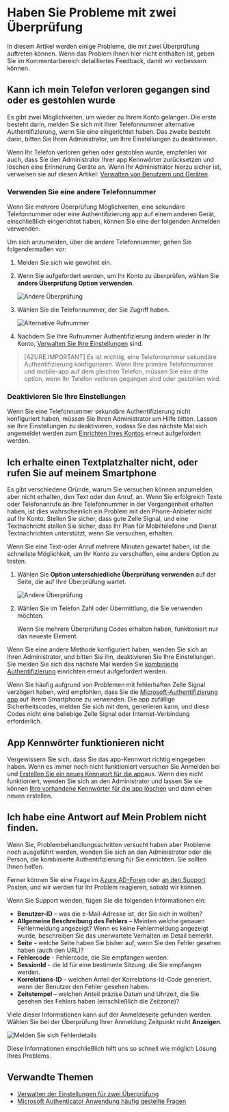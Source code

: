 <properties
    pageTitle="Behandeln von Problemen mit zwei Überprüfung | Microsoft Azure"
    description="Dieses Dokument wird Benutzer finden Informationen zu Vorgehensweise, wenn sie ein Problem mit Azure kombinierte Authentifizierung auftreten."
    services="multi-factor-authentication"
    keywords = "kombinierte Authentifizierungsclient, Authentifizierungsproblem Korrelations-ID"
    documentationCenter=""
    authors="kgremban"
    manager="femila"
    editor="yossib"/>

<tags
    ms.service="multi-factor-authentication"
    ms.workload="identity"
    ms.tgt_pltfrm="na"
    ms.devlang="na"
    ms.topic="article"
    ms.date="10/10/2016"
    ms.author="kgremban"/>

# <a name="having-trouble-with-two-step-verification"></a>Haben Sie Probleme mit zwei Überprüfung

In diesem Artikel werden einige Probleme, die mit zwei Überprüfung auftreten können. Wenn das Problem Ihnen hier nicht enthalten ist, geben Sie im Kommentarbereich detailliertes Feedback, damit wir verbessern können.

## <a name="i-lost-my-phone-or-it-was-stolen"></a>Kann ich mein Telefon verloren gegangen sind oder es gestohlen wurde

Es gibt zwei Möglichkeiten, um wieder zu Ihrem Konto gelangen. Die erste besteht darin, melden Sie sich mit Ihrer Telefonnummer alternative Authentifizierung, wenn Sie eine eingerichtet haben. Das zweite besteht darin, bitten Sie Ihren Administrator, um Ihre Einstellungen zu deaktivieren.

Wenn Ihr Telefon verloren gehen oder gestohlen wurde, empfehlen wir auch, dass Sie den Administrator Ihrer app Kennwörter zurücksetzen und löschen eine Erinnerung Geräte an. Wenn Ihr Administrator hierzu sicher ist, verweisen sie auf diesen Artikel: [Verwalten von Benutzern und Geräten](multi-factor-authentication-manage-users-and-devices.md#delete-users-existing-app-passwords).


### <a name="use-an-alternate-phone-number"></a>Verwenden Sie eine andere Telefonnummer

Wenn Sie mehrere Überprüfung Möglichkeiten, eine sekundäre Telefonnummer oder eine Authentifizierung app auf einem anderen Gerät, einschließlich eingerichtet haben, können Sie eine der folgenden Anmelden verwenden.

Um sich anzumelden, über die andere Telefonnummer, gehen Sie folgendermaßen vor:

1. Melden Sie sich wie gewohnt ein.
2. Wenn Sie aufgefordert werden, um Ihr Konto zu überprüfen, wählen Sie **andere Überprüfung Option verwenden**.

    ![Andere Überprüfung](./media/multi-factor-authentication-end-user-manage/differentverification.png)

3. Wählen Sie die Telefonnummer, der Sie Zugriff haben.

    ![Alternative Rufnummer](./media/multi-factor-authentication-end-user-manage/altphone2.png)

4. Nachdem Sie Ihre Rufnummer Authentifizierung ändern wieder in Ihr Konto, [Verwalten Sie Ihre Einstellungen](multi-factor-authentication-end-user-manage-settings.md) sind.

>[AZURE.IMPORTANT]
>Es ist wichtig, eine Telefonnummer sekundäre Authentifizierung konfigurieren. Wenn Ihre primäre Telefonnummer und mobile-app auf dem gleichen Telefon, müssen Sie eine dritte option, wenn Ihr Telefon verloren gegangen sind oder gestohlen wird.

### <a name="clear-your-settings"></a>Deaktivieren Sie Ihre Einstellungen

Wenn Sie eine Telefonnummer sekundäre Authentifizierung nicht konfiguriert haben, müssen Sie Ihren Administrator um Hilfe bitten. Lassen sie Ihre Einstellungen zu deaktivieren, sodass Sie das nächste Mal sich angemeldet werden zum [Einrichten Ihres Kontos](multi-factor-authentication-end-user-first-time.md) erneut aufgefordert werden.


## <a name="i-am-not-receiving-a-text-or-call-on-my-phone"></a>Ich erhalte einen Textplatzhalter nicht, oder rufen Sie auf meinem Smartphone

Es gibt verschiedene Gründe, warum Sie versuchen können anzumelden, aber nicht erhalten, den Text oder den Anruf, an. Wenn Sie erfolgreich Texte oder Telefonanrufe an Ihre Telefonnummer in der Vergangenheit erhalten haben, ist dies wahrscheinlich ein Problem mit den Phone-Anbieter nicht auf Ihr Konto. Stellen Sie sicher, dass gute Zelle Signal, und eine Textnachricht stellen Sie sicher, dass Ihr Plan für Mobiltelefone und Dienst Textnachrichten unterstützt, wenn Sie versuchen, erhalten.

Wenn Sie eine Text-oder Anruf mehrere Minuten gewartet haben, ist die schnellste Möglichkeit, um Ihr Konto zu verschaffen, eine andere Option zu testen.

1. Wählen Sie **Option unterschiedliche Überprüfung verwenden** auf der Seite, die auf Ihre Überprüfung wartet.

    ![Andere Überprüfung](./media/multi-factor-authentication-end-user-troubleshoot/diff_option.png)

2. Wählen Sie im Telefon Zahl oder Übermittlung, die Sie verwenden möchten.

    Wenn Sie mehrere Überprüfung Codes erhalten haben, funktioniert nur das neueste Element.

Wenn Sie eine andere Methode konfiguriert haben, wenden Sie sich an Ihren Administrator, und bitten Sie ihn, deaktivieren Sie Ihre Einstellungen. Sie melden Sie sich das nächste Mal werden Sie [kombinierte Authentifizierung](multi-factor-authentication-end-user-first-time.md) einrichten erneut aufgefordert werden.


Wenn Sie häufig aufgrund von Problemen mit fehlerhaften Zelle Signal verzögert haben, wird empfohlen, dass Sie die [Microsoft-Authentifizierung app](multi-factor-authentication-microsoft-authenticator.md) auf Ihrem Smartphone zu verwenden. Die app zufällige Sicherheitscodes, melden Sie sich mit dem, generieren kann, und diese Codes nicht eine beliebige Zelle Signal oder Internet-Verbindung erforderlich.


## <a name="app-passwords-are-not-working"></a>App Kennwörter funktionieren nicht

Vergewissern Sie sich, dass Sie das app-Kennwort richtig eingegeben haben.  Wenn es immer noch nicht funktioniert versuchen Sie Anmelden bei und [Erstellen Sie ein neues Kennwort für die app](multi-factor-authentication-end-user-app-passwords.md)aus.  Wenn dies nicht funktioniert, wenden Sie sich an den Administrator und lassen Sie sie können [Ihre vorhandene Kennwörter für die app löschen](multi-factor-authentication-manage-users-and-devices.md#delete-users-existing-app-passwords) und dann einen neuen erstellen.

## <a name="i-didnt-find-an-answer-to-my-problem"></a>Ich habe eine Antwort auf Mein Problem nicht finden.

Wenn Sie, Problembehandlungsschritten versucht haben aber Probleme noch ausgeführt werden, wenden Sie sich an den Administrator oder die Person, die kombinierte Authentifizierung für Sie einrichten. Sie sollten Ihnen helfen.

Ferner können Sie eine Frage im [Azure AD-Foren](https://social.msdn.microsoft.com/forums/azure/home?forum=WindowsAzureAD) oder [an den Support](https://support.microsoft.com/contactus) Posten, und wir werden für Ihr Problem reagieren, sobald wir können.

Wenn Sie Support wenden, fügen Sie die folgenden Informationen ein:

- **Benutzer-ID** – was die e-Mail-Adresse ist, der Sie sich in wollten?
- **Allgemeine Beschreibung des Fehlers** – Meinten welche genauen Fehlermeldung angezeigt?  Wenn es keine Fehlermeldung angezeigt wurde, beschreiben Sie das unerwartete Verhalten im Detail bemerkt.
- **Seite** – welche Seite haben Sie bisher auf, wenn Sie den Fehler gesehen haben (auch den URL)?
- **Fehlercode** - Fehlercode, die Sie empfangen werden.
- **SessionId** - die Id für eine bestimmte Sitzung, die Sie empfangen werden.
- **Korrelations-ID** – welchen Anteil der Korrelations-Id-Code generiert, wenn der Benutzer den Fehler gesehen haben.
- **Zeitstempel** – welchen Anteil präzise Datum und Uhrzeit, die Sie gesehen des Fehlers haben (einschließlich die Zeitzone)?

Viele dieser Informationen kann auf der Anmeldeseite gefunden werden. Wählen Sie bei der Überprüfung Ihrer Anmeldung Zeitpunkt nicht **Anzeigen**.

![Melden Sie sich Fehlerdetails](./media/multi-factor-authentication-end-user-troubleshoot/view_details.png)

Diese Informationen einschließlich hilft uns so schnell wie möglich Lösung Ihres Problems.

## <a name="related-topics"></a>Verwandte Themen
- [Verwalten der Einstellungen für zwei Überprüfung](multi-factor-authentication-end-user-manage-settings.md)  
- [Microsoft Authenticator Anwendung häufig gestellte Fragen](multi-factor-authentication-app-faq.md)
